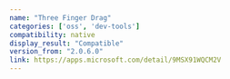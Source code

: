```yaml
---
name: "Three Finger Drag"
categories: ['oss', 'dev-tools']
compatibility: native
display_result: "Compatible"
version_from: "2.0.6.0"
link: https://apps.microsoft.com/detail/9MSX91WQCM2V
---
```

